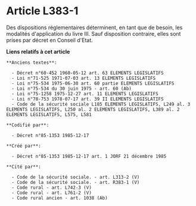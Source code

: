 # Article L383-1

Des dispositions réglementaires déterminent, en tant que de besoin, les modalités d'application du livre III. Sauf
disposition contraire, elles sont prises par décret en Conseil d'Etat.

**Liens relatifs à cet article**

	**Anciens textes**:

	  - Décret n°60-452 1960-05-12 art. 63 ELEMENTS LEGISLATIFS
	  - Loi n°71-525 1971-07-03 art. 13 ELEMENTS LEGISLATIFS
	  - Loi n°75-534 1975-06-30 art. 60 partie ELEMENTS LEGISLATIFS
	  - Loi n°75-534 du 30 juin 1975 - art. 60 (Ab)
	  - Loi n°75-1258 1975-12-27 art. 11 ELEMENTS LEGISLATIFS
	  - Loi n°78-753 1978-07-17 art. 39 II ELEMENTS LEGISLATIFS
	  - Code de la sécurité sociale L185 ELEMENTS LEGISLATIFS, L249 al. 3 ELEMENTS LEGISLATIFS, L250 al. 2 ELEMENTS LEGISLATIFS, L389 al. 2 ELEMENTS LEGISLATIFS, L575, L581

	**Codifié par**:

	  - Décret n°85-1353 1985-12-17

	**Créé par**:

	  - Décret n°85-1353 1985-12-17 art. 1 JORF 21 décembre 1985

	**Cité par**:

	  - Code de la sécurité sociale. - art. L313-2 (V)
	  - Code de la sécurité sociale. - art. R383-1 (V)
	  - Code rural - art. L742-3 (V)
	  - Code rural - art. L761-2 (V)
	  - Code rural ancien - art. 1038 (Ab)
